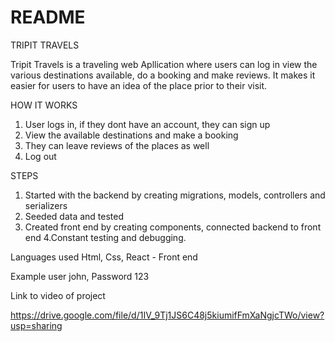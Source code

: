 # README
TRIPIT TRAVELS

Tripit Travels is a traveling web Apllication where users can log in view the various destinations available, do a booking and make reviews. It makes it easier for users to have an idea of the place prior to their visit.

HOW IT WORKS
1. User logs in, if they dont have an account, they can sign up
2. View the available destinations and make a booking
3. They can leave reviews of the places as well
4. Log out

STEPS
1. Started with the backend by creating migrations, models, controllers and serializers
2. Seeded data and tested
3. Created front end by creating components, connected backend to front end
4.Constant testing and debugging.

Languages used
Html, Css, React - Front end




Example user john, Password 123

Link to video of project

https://drive.google.com/file/d/1IV_9Tj1JS6C48j5kiumifFmXaNgjcTWo/view?usp=sharing




